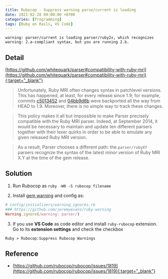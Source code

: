 ```yaml
---
title: Rubocop - Suppress warning parse/current is loading
date: 2021-02-28 00:00:00 +0700
categories: [Programming]
tags: [Ruby on Rails, VS Code]
---
```

`
warning: parser/current is loading parser/ruby2x, which recognizes
warning: 2.a-compliant syntax, but you are running 2.b.
`
<!--more-->
## Detail
[https://github.com/whitequark/parser#compatibility-with-ruby-mri](https://github.com/whitequark/parser#compatibility-with-ruby-mri){:target="_blank"}

>Unfortunately, Ruby MRI often changes syntax in patchlevel versions. This has happened, at least, for every release since 1.9; for example, commits  [c5013452](https://github.com/ruby/ruby/commit/c501345218dc5fb0fae90d56a0c6fd19d38df5bb)  and  [04bb9d6b](https://github.com/ruby/ruby/commit/04bb9d6b75a55d4000700769eead5a5cb942c25b)  were backported all the way from HEAD to 1.9. Moreover, there is no simple way to track these changes.

>This policy makes it all but impossible to make Parser precisely compatible with the Ruby MRI parser. Indeed, at September 2014, it would be necessary to maintain and update ten different parsers together with their lexer quirks in order to be able to emulate any given released Ruby MRI version.

>As a result, Parser chooses a different path: the  `parser/rubyXY`  parsers recognize the syntax of the latest minor version of Ruby MRI X.Y at the time of the gem release.

## Solution

1. Run Rubocop as `ruby -W0 -S rubocop filename`

2. Install [gem warning](https://github.com/jeremyevans/ruby-warning) and config as:
```ruby
# config/initializers/warning_ignores.rb
### https://github.com/jeremyevans/ruby-warning
Warning.ignore(/warning: parser/)
```
3. If you use **VS Code** as code editor and install `ruby-rubocop` extension. Go to its **extension settings** and check the checkbox
```
Ruby > Rubocop:Suppress Rubocop Warnings
```

## Reference
- [https://github.com/rubocop/rubocop/issues/1819](https://github.com/rubocop/rubocop/issues/1819){:target="_blank"}
